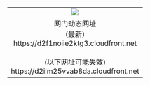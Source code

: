 ﻿<table>
  <tr></tr>
  <tr><td colspan=2 align=center><img src="https://d2f1noiie2ktg3.cloudfront.net/Up/oGate.jpg" /></td></tr>
  <tr><td colspan=2 align=center>网门动态网址<br/>(最新)
<br>https://d2f1noiie2ktg3.cloudfront.net
<br/><br/>(以下网址可能失效)
<br>https://d2ilm25vvab8da.cloudfront.net
    </td>
  </tr>
</table>
